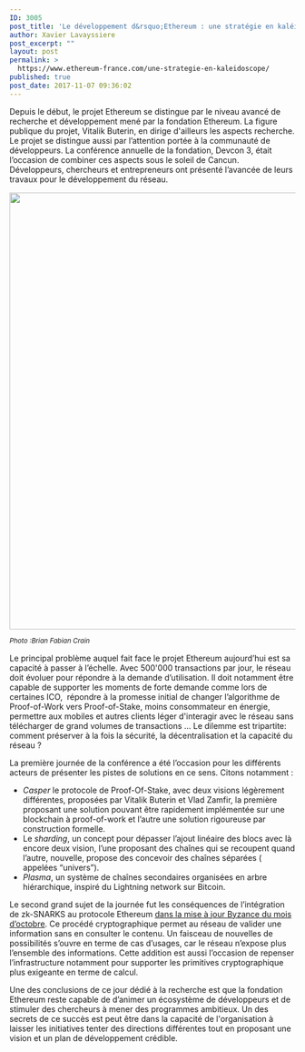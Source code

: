 ```yaml
---
ID: 3005
post_title: 'Le développement d&rsquo;Ethereum : une stratégie en kaléidoscope'
author: Xavier Lavayssiere
post_excerpt: ""
layout: post
permalink: >
  https://www.ethereum-france.com/une-strategie-en-kaleidoscope/
published: true
post_date: 2017-11-07 09:36:02
---
```

<span style="font-weight: 400;">Depuis le début, le projet Ethereum se distingue par le niveau avancé de recherche et développement mené par la fondation Ethereum. La figure publique du projet, Vitalik Buterin, en dirige d'ailleurs les aspects recherche. Le projet se distingue aussi par l’attention portée à la communauté de développeurs. La conférence annuelle de la fondation, Devcon 3, était l’occasion de combiner ces aspects sous le soleil de Cancun. Développeurs, chercheurs et entrepreneurs ont présenté l’avancée de leurs travaux pour le développement du réseau.</span>

<img class="alignnone size-medium wp-image-3007" src="https://www.ethereum-france.com/wp-content/uploads/2017/11/devcorn.jpg" alt="" width="1" height="1" /><a href="https://www.ethereum-france.com/une-strategie-en-kaleidoscope/devcorn/" rel="attachment wp-att-3007"><img class="aligncenter wp-image-3007 size-large" src="https://www.ethereum-france.com/wp-content/uploads/2017/11/devcorn-1024x768.jpg" alt="" width="1024" height="768" /></a>

<i><span style="font-weight: 400;"><sup>Photo :Brian Fabian Crain‏</sup> </span></i>

<span style="font-weight: 400;">Le principal problème auquel fait face le projet Ethereum aujourd’hui est sa capacité à passer à l’échelle. Avec 500'000 transactions par jour, le réseau doit évoluer pour répondre à la demande d’utilisation. Il doit notamment être capable de supporter les moments de forte demande comme lors de certaines ICO,  répondre à la promesse initial de changer l’algorithme de Proof-of-Work vers Proof-of-Stake, moins consommateur en énergie, permettre aux mobiles et autres clients léger d'interagir avec le réseau sans télécharger de grand volumes de transactions … Le dilemme est tripartite: comment préserver à la fois la sécurité, la décentralisation et la capacité du réseau ? </span>

<span style="font-weight: 400;">La première journée de la conférence a été l’occasion pour les différents acteurs de présenter les pistes de solutions en ce sens. Citons notamment : </span>
<ul>
 	<li style="font-weight: 400;"><i><span style="font-weight: 400;">Casper</span></i><span style="font-weight: 400;"> le protocole de Proof-Of-Stake, avec deux visions légèrement différentes, proposées par Vitalik Buterin et Vlad Zamfir, la première proposant une solution pouvant être rapidement implémentée sur une blockchain à proof-of-work et l’autre une solution rigoureuse par construction formelle.</span></li>
 	<li style="font-weight: 400;"><span style="font-weight: 400;">Le </span><i><span style="font-weight: 400;">sharding</span></i><span style="font-weight: 400;">, un concept pour dépasser l’ajout linéaire des blocs avec là encore deux vision, l’une proposant des chaînes qui se recoupent quand l’autre, nouvelle, propose des concevoir des chaînes séparées ( appelées “univers”).</span></li>
 	<li style="font-weight: 400;"><i><span style="font-weight: 400;">Plasma</span></i><span style="font-weight: 400;">, un système de chaînes secondaires organisées en arbre hiérarchique, inspiré du Lightning network sur Bitcoin.</span></li>
</ul>
<span style="font-weight: 400;">Le second grand sujet de la journée fut les conséquences de l’intégration de zk-SNARKS au protocole Ethereum <a href="https://www.ethereum-france.com/une-fork-nommee-byzance-puis-constantinople-et-enfin-metropolis/">dans la mise à jour Byzance du mois d’octobre</a>. Ce procédé cryptographique permet au réseau de valider une information sans en consulter le contenu. Un faisceau de nouvelles de possibilités s’ouvre en terme de cas d’usages, car le réseau n’expose plus l’ensemble des informations. Cette addition est aussi l’occasion de repenser l’infrastructure notamment pour supporter les primitives cryptographique plus exigeante en terme de calcul.</span>

<span style="font-weight: 400;">Une des conclusions de ce jour dédié à la recherche est que la fondation Ethereum reste capable de d’animer un écosystème de développeurs et de stimuler des chercheurs à mener des programmes ambitieux. Un des secrets de ce succès est peut être dans la capacité de l'organisation à laisser les initiatives tenter des directions différentes tout en proposant une vision et un plan de développement crédible.</span>